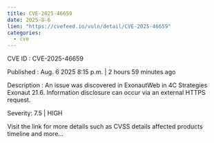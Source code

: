 ```yaml
--- 
title: CVE-2025-46659
date: 2025-8-6
lien: "https://cvefeed.io/vuln/detail/CVE-2025-46659"
categories:
  - cve
---
```


CVE ID : CVE-2025-46659

Published :  Aug. 6
2025
8:15 p.m. | 2 hours
59 minutes ago

Description : An issue was discovered in ExonautWeb in 4C Strategies Exonaut 21.6. Information disclosure can occur via an external HTTPS request.

Severity: 7.5 | HIGH

Visit the link for more details
such as CVSS details
affected products
timeline
and more...
